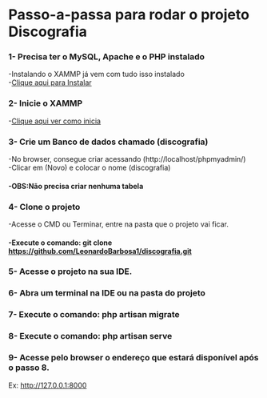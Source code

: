 # Passo-a-passa para rodar o projeto Discografia


### 1- Precisa ter o MySQL, Apache e o PHP instalado <br>
-Instalando o XAMMP já vem com tudo isso instalado<br>
-<a href="https://www.apachefriends.org/pt_br/download.html" target="_blank">Clique aqui para Instalar</a><br>


### 2- Inicie o XAMMP<br>
-<a href="https://pt.wikihow.com/Iniciar-o-XAMPP-na-Inicializa%C3%A7%C3%A3o-do-Windows" target="_blank">Clique aqui ver como inicia</a><br>

### 3- Crie um Banco de dados chamado (discografia)<br>
-No browser, consegue criar acessando (http://localhost/phpmyadmin/)<br>
-Clicar em (Novo) e colocar o nome (discografia)<br>
#### -OBS:Não precisa criar nenhuma tabela

### 4- Clone o projeto <br>
-Acesse o CMD ou Terminar, entre na pasta que o projeto vai ficar. <br>
#### -Execute o comando: git clone https://github.com/LeonardoBarbosa1/discografia.git

### 5- Acesse o projeto na sua IDE.

### 6- Abra um terminal na IDE ou na pasta do projeto

### 7- Execute o comando: php artisan migrate

### 8- Execute o comando: php artisan serve

### 9- Acesse pelo browser o endereço que estará disponível após o passo 8.
Ex: http://127.0.0.1:8000

